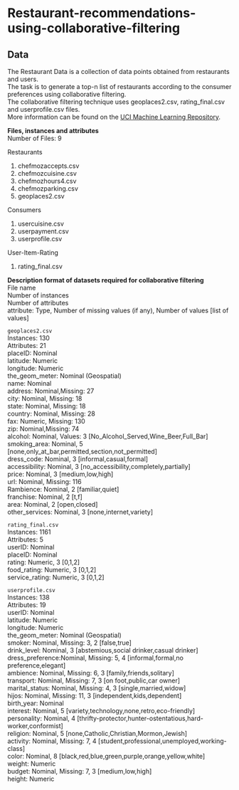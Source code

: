 # Restaurant-recommendations-using-collaborative-filtering



## Data

The Restaurant Data is a collection of data points obtained from restaurants and users.<br />
The task is to generate a top-n list of restaurants according to the consumer preferences using collaborative filtering.<br />
The collaborative filtering technique uses geoplaces2.csv, rating_final.csv and userprofile.csv files.<br />
More information can be found on the [UCI Machine Learning Repository](https://archive.ics.uci.edu/ml/datasets/Restaurant+%26+consumer+data).

**Files, instances and attributes**<br />
Number of Files: 9<br />

Restaurants<br />
1. chefmozaccepts.csv
2. chefmozcuisine.csv
3. chefmozhours4.csv
4. chefmozparking.csv
5. geoplaces2.csv

Consumers<br />
1. usercuisine.csv
2. userpayment.csv
3. userprofile.csv

User-Item-Rating<br />
1. rating_final.csv

**Description format of datasets required for collaborative filtering**<br />
File name<br />
Number of instances<br />
Number of attributes<br />
attribute: Type, Number of missing values (if any), Number of values [list of values]

`geoplaces2.csv`<br />
Instances: 130<br />
Attributes: 21<br />
placeID: Nominal<br />
latitude: Numeric<br />
longitude: Numeric<br />
the_geom_meter: Nominal (Geospatial)<br />
name: Nominal<br />
address: Nominal,Missing: 27<br />
city: Nominal, Missing: 18<br />
state: Nominal, Missing: 18<br />
country: Nominal, Missing: 28<br />
fax: Numeric, Missing: 130<br />
zip: Nominal,Missing: 74<br />
alcohol: Nominal, Values: 3 [No_Alcohol_Served,Wine_Beer,Full_Bar]<br />
smoking_area: Nominal, 5 [none,only_at_bar,permitted,section,not_permitted]<br />
dress_code:	Nominal, 3 [informal,casual,formal]<br />
accessibility: Nominal, 3 [no_accessibility,completely,partially]<br />
price: Nominal, 3 [medium,low,high]<br />
url: Nominal, Missing: 116<br />
Rambience: Nominal, 2 [familiar,quiet]<br />
franchise: Nominal, 2 [t,f]<br />
area: Nominal, 2 [open,closed]<br />
other_services:	Nominal, 3 [none,internet,variety]<br />

`rating_final.csv`<br />
Instances: 1161<br />
Attributes: 5<br />
userID: Nominal<br />
placeID: Nominal<br />
rating: Numeric, 3 [0,1,2]<br />
food_rating: Numeric, 3 [0,1,2]<br />
service_rating:	Numeric, 3 [0,1,2]<br />

`userprofile.csv`<br />
Instances: 138<br />
Attributes: 19<br />
userID: Nominal<br />
latitude: Numeric<br />
longitude: Numeric<br />
the_geom_meter: Nominal (Geospatial)<br />
smoker: Nominal, Missing: 3, 2 [false,true]<br />
drink_level: Nominal, 3 [abstemious,social drinker,casual drinker]<br />
dress_preference:Nominal, Missing: 5, 4 [informal,formal,no preference,elegant]<br />
ambience: Nominal, Missing: 6, 3 [family,friends,solitary]<br />
transport: Nominal, Missing: 7, 3 [on foot,public,car owner]<br />
marital_status:	Nominal, Missing: 4, 3 [single,married,widow]<br />
hijos: Nominal, Missing: 11, 3 [independent,kids,dependent]<br />
birth_year:	Nominal<br />
interest: Nominal, 5 [variety,technology,none,retro,eco-friendly]<br />
personality: Nominal, 4 [thrifty-protector,hunter-ostentatious,hard-worker,conformist]<br />
religion: Nominal, 5 [none,Catholic,Christian,Mormon,Jewish]<br />
activity: Nominal, Missing: 7, 4 [student,professional,unemployed,working-class]<br />
color: Nominal, 8 [black,red,blue,green,purple,orange,yellow,white]<br />
weight: Numeric<br />
budget: Nominal, Missing: 7, 3 [medium,low,high]<br />
height: Numeric<br />
